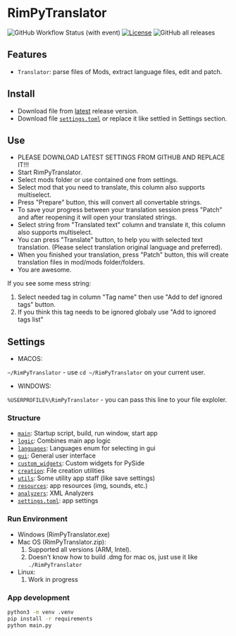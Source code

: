 # RimPyTranslator

![GitHub Workflow Status (with event)](https://img.shields.io/github/actions/workflow/status/ROKBAS/RimPyTranslator/build.yml)
[![License](https://img.shields.io/badge/license-MIT-green)](./LICENSE)
![GitHub all releases](https://img.shields.io/github/downloads/ROKBAS/RimPyTranslator/total)

## Features

- `Translator`: parse files of Mods, extract language files, edit and patch.

## Install

- Download file from [latest](https://github.com/ROKBAS/RimPyTranslator/releases) release version.
- Download file [`settings.toml`](settings.toml) or replace it like settled in Settings section.

## Use

- PLEASE DOWNLOAD LATEST SETTINGS FROM GITHUB AND REPLACE IT!!!
- Start RimPyTranslator.
- Select mods folder or use contained one from settings.
- Select mod that you need to translate, this column also supports multiselect.
- Press "Prepare" button, this will convert all convertable strings.
- To save your progress between your translation session press "Patch" and after reopening it will open your translated strings.
- Select string from "Translated text" column and translate it, this column also supports multiselect.
- You can press "Translate" button, to help you with selected text translation. (Please select translation original language and preferred).
- When you finished your translation, press "Patch" button, this will create translation files in mod/mods folder/folders.
- You are awesome.

If you see some mess string:

1. Select needed tag in column "Tag name" then use "Add to def ignored tags" button.
2. If you think this tag needs to be ignored globaly use "Add to ignored tags list"

## Settings

- MACOS:

`~/RimPyTranslator` - use `cd ~/RimPyTranslator` on your current user.

- WINDOWS:

`%USERPROFILE%\RimPyTranslator` - you can pass this line to your file exploler.

### Structure

- [`main`](main.py): Startup script, build, run window, start app
- [`logic`](logic.py): Combines main app logic
- [`languages`](languages.py): Languages enum for selecting in gui
- [`gui`](gui.py): General user interface
- [`custom_widgets`](custom_widgets.py): Custom widgets for PySide
- [`creation`](creation): File creation utilities
- [`utils`](utils): Some utility app staff (like save settings)
- [`resources`](resources): app resources (img, sounds, etc.)
- [`analyzers`](analyzers): XML Analyzers
- [`settings.toml`](settings.toml): app settings

### Run Environment

- Windows (RimPyTranslator.exe)
- Mac OS (RimPyTranslator.zip):
    1. Supported all versions (ARM, Intel).
    2. Doesn't know how to build .dmg for mac os, just use it like `./RimPyTranslator`
- Linux:
    1. Work in progress

### App development

```bash
python3 -m venv .venv
pip install -r requirements
python main.py
```
